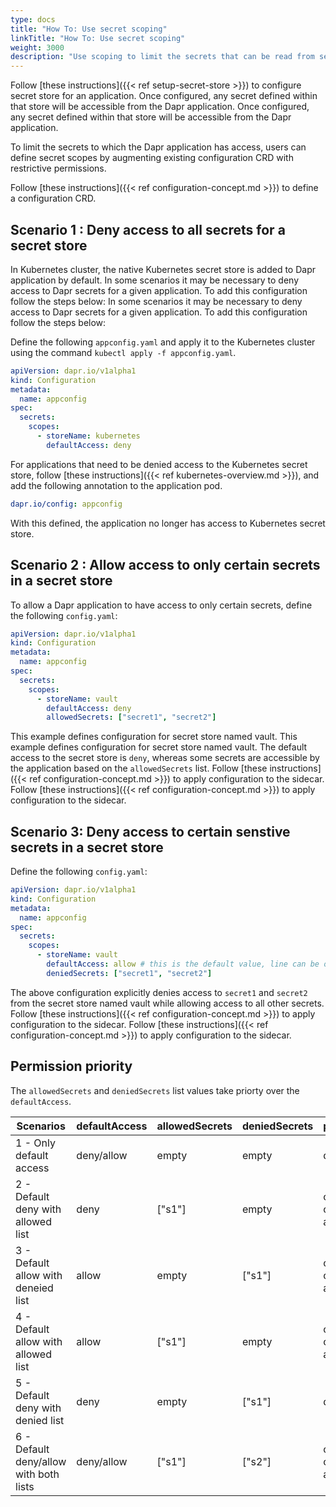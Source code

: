 ```yaml
---
type: docs
title: "How To: Use secret scoping"
linkTitle: "How To: Use secret scoping"
weight: 3000
description: "Use scoping to limit the secrets that can be read from secret stores"
---
```


Follow [these instructions]({{< ref setup-secret-store >}}) to configure secret store for an application. Once configured, any secret defined within that store will be accessible from the Dapr application. Once configured, any secret defined within that store will be accessible from the Dapr application.

To limit the secrets to which the Dapr application has access, users can define secret scopes by augmenting existing configuration CRD with restrictive permissions.

Follow [these instructions]({{< ref configuration-concept.md >}}) to define a configuration CRD.

## Scenario 1 : Deny access to all secrets for a secret store

In Kubernetes cluster, the native Kubernetes secret store is added to Dapr application by default. In some scenarios it may be necessary to deny access to Dapr secrets for a given application. To add this configuration follow the steps below: In some scenarios it may be necessary to deny access to Dapr secrets for a given application. To add this configuration follow the steps below:

Define the following `appconfig.yaml` and apply it to the Kubernetes cluster using the command `kubectl apply -f appconfig.yaml`.

```yaml
apiVersion: dapr.io/v1alpha1
kind: Configuration
metadata:
  name: appconfig
spec:
  secrets:
    scopes:
      - storeName: kubernetes
        defaultAccess: deny
```

For applications that need to be denied access to the Kubernetes secret store, follow [these instructions]({{< ref kubernetes-overview.md >}}), and add the following annotation to the application pod.

```yaml
dapr.io/config: appconfig
```

With this defined, the application no longer has access to Kubernetes secret store.

## Scenario 2 : Allow access to only certain secrets in a secret store

To allow a Dapr application to have access to only certain secrets, define the following `config.yaml`:

```yaml
apiVersion: dapr.io/v1alpha1
kind: Configuration
metadata:
  name: appconfig
spec:
  secrets:
    scopes:
      - storeName: vault
        defaultAccess: deny
        allowedSecrets: ["secret1", "secret2"]
```

This example defines configuration for secret store named vault. This example defines configuration for secret store named vault. The default access to the secret store is `deny`, whereas some secrets are accessible by the application based on the `allowedSecrets` list. Follow [these instructions]({{< ref configuration-concept.md >}}) to apply configuration to the sidecar. Follow [these instructions]({{< ref configuration-concept.md >}}) to apply configuration to the sidecar.

## Scenario 3: Deny access to certain senstive secrets in a secret store

Define the following `config.yaml`:

```yaml
apiVersion: dapr.io/v1alpha1
kind: Configuration
metadata:
  name: appconfig
spec:
  secrets:
    scopes:
      - storeName: vault
        defaultAccess: allow # this is the default value, line can be omitted
        deniedSecrets: ["secret1", "secret2"]
```

The above configuration explicitly denies access to `secret1` and `secret2` from the secret store named vault while allowing access to all other secrets. Follow [these instructions]({{< ref configuration-concept.md >}}) to apply configuration to the sidecar. Follow [these instructions]({{< ref configuration-concept.md >}}) to apply configuration to the sidecar.

## Permission priority

The `allowedSecrets` and `deniedSecrets` list values take priorty over the `defaultAccess`.

| Scenarios                              | defaultAccess | allowedSecrets | deniedSecrets | permission                   |
| -------------------------------------- | ------------- | -------------- | ------------- | ---------------------------- |
| 1 - Only default access                | deny/allow    | empty          | empty         | deny/allow                   |
| 2 - Default deny with allowed list     | deny          | ["s1"]         | empty         | only "s1" can be accessed    |
| 3 - Default allow with deneied list    | allow         | empty          | ["s1"]        | only "s1" cannot be accessed |
| 4 - Default allow with allowed list    | allow         | ["s1"]         | empty         | only "s1" can be accessed    |
| 5 - Default deny with denied list      | deny          | empty          | ["s1"]        | deny                         |
| 6 - Default deny/allow with both lists | deny/allow    | ["s1"]         | ["s2"]        | only "s1" can be accessed    |




